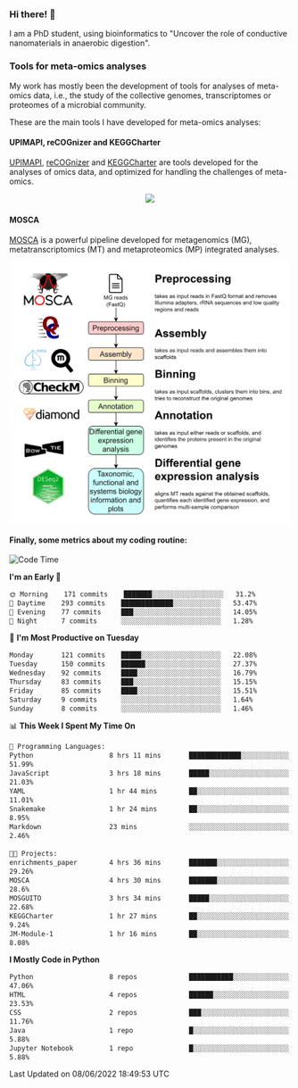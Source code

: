 ### Hi there! 👋

I am a PhD student, using bioinformatics to "Uncover the role of conductive nanomaterials in anaerobic digestion".

### Tools for meta-omics analyses

My work has mostly been the development of tools for analyses of meta-omics data, i.e., the study of the collective genomes, transcriptomes or proteomes of a microbial community.

These are the main tools I have developed for meta-omics analyses:

#### UPIMAPI, reCOGnizer and KEGGCharter

[UPIMAPI](https://github.com/iquasere/UPIMAPI), [reCOGnizer](https://github.com/iquasere/reCOGnizer) and [KEGGCharter](https://github.com/iquasere/KEGGCharter) are tools developed for the analyses of omics data, and optimized for handling the challenges of meta-omics.

<p align="center">
    <img src="assets/annotation_paper.png">
</p>

#### MOSCA

[MOSCA](https://github.com/iquasere/MOSCA) is a powerful pipeline developed for metagenomics (MG), metatranscriptomics (MT) and metaproteomics (MP) integrated analyses.

<p align="center">
    <img src="assets/mosca_workflow.png" align="center" width="700">
</p>


#### Finally, some metrics about my coding routine:

<!--START_SECTION:waka-->
![Code Time](http://img.shields.io/badge/Code%20Time-0%20secs-blue)

**I'm an Early 🐤** 

```text
🌞 Morning    171 commits    ███████░░░░░░░░░░░░░░░░░░   31.2% 
🌆 Daytime    293 commits    █████████████░░░░░░░░░░░░   53.47% 
🌃 Evening    77 commits     ███░░░░░░░░░░░░░░░░░░░░░░   14.05% 
🌙 Night      7 commits      ░░░░░░░░░░░░░░░░░░░░░░░░░   1.28%

```
📅 **I'm Most Productive on Tuesday** 

```text
Monday       121 commits    █████░░░░░░░░░░░░░░░░░░░░   22.08% 
Tuesday      150 commits    ██████░░░░░░░░░░░░░░░░░░░   27.37% 
Wednesday    92 commits     ████░░░░░░░░░░░░░░░░░░░░░   16.79% 
Thursday     83 commits     ███░░░░░░░░░░░░░░░░░░░░░░   15.15% 
Friday       85 commits     ████░░░░░░░░░░░░░░░░░░░░░   15.51% 
Saturday     9 commits      ░░░░░░░░░░░░░░░░░░░░░░░░░   1.64% 
Sunday       8 commits      ░░░░░░░░░░░░░░░░░░░░░░░░░   1.46%

```


📊 **This Week I Spent My Time On** 

```text
💬 Programming Languages: 
Python                   8 hrs 11 mins       █████████████░░░░░░░░░░░░   51.99% 
JavaScript               3 hrs 18 mins       █████░░░░░░░░░░░░░░░░░░░░   21.03% 
YAML                     1 hr 44 mins        ██░░░░░░░░░░░░░░░░░░░░░░░   11.01% 
Snakemake                1 hr 24 mins        ██░░░░░░░░░░░░░░░░░░░░░░░   8.95% 
Markdown                 23 mins             ░░░░░░░░░░░░░░░░░░░░░░░░░   2.46%

🐱‍💻 Projects: 
enrichments_paper        4 hrs 36 mins       ███████░░░░░░░░░░░░░░░░░░   29.26% 
MOSCA                    4 hrs 30 mins       ███████░░░░░░░░░░░░░░░░░░   28.6% 
MOSGUITO                 3 hrs 34 mins       █████░░░░░░░░░░░░░░░░░░░░   22.68% 
KEGGCharter              1 hr 27 mins        ██░░░░░░░░░░░░░░░░░░░░░░░   9.24% 
JM-Module-1              1 hr 16 mins        ██░░░░░░░░░░░░░░░░░░░░░░░   8.08%

```

**I Mostly Code in Python** 

```text
Python                   8 repos             ███████████░░░░░░░░░░░░░░   47.06% 
HTML                     4 repos             ██████░░░░░░░░░░░░░░░░░░░   23.53% 
CSS                      2 repos             ███░░░░░░░░░░░░░░░░░░░░░░   11.76% 
Java                     1 repo              █░░░░░░░░░░░░░░░░░░░░░░░░   5.88% 
Jupyter Notebook         1 repo              █░░░░░░░░░░░░░░░░░░░░░░░░   5.88%

```



 Last Updated on 08/06/2022 18:49:53 UTC
<!--END_SECTION:waka-->
